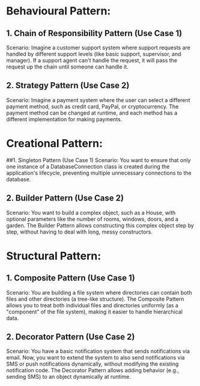 # Behavioural Pattern:
## 1. Chain of Responsibility Pattern (Use Case 1)
Scenario:
Imagine a customer support system where support requests are handled by different support levels (like basic support, supervisor, and manager). If a support agent can't handle the request, it will pass the request up the chain until someone can handle it.
## 2. Strategy Pattern (Use Case 2)
Scenario:
Imagine a payment system where the user can select a different payment method, such as credit card, PayPal, or cryptocurrency. The payment method can be changed at runtime, and each method has a different implementation for making payments.

# Creational Pattern:
##1. Singleton Pattern (Use Case 1)
Scenario:
You want to ensure that only one instance of a DatabaseConnection class is created during the application's lifecycle, preventing multiple unnecessary connections to the database.
## 2. Builder Pattern (Use Case 2)
Scenario:
You want to build a complex object, such as a House, with optional parameters like the number of rooms, windows, doors, and a garden. The Builder Pattern allows constructing this complex object step by step, without having to deal with long, messy constructors.

# Structural Pattern:
## 1. Composite Pattern (Use Case 1)
Scenario:
You are building a file system where directories can contain both files and other directories (a tree-like structure). The Composite Pattern allows you to treat both individual files and directories uniformly (as a "component" of the file system), making it easier to handle hierarchical data.
## 2. Decorator Pattern (Use Case 2)
Scenario:
You have a basic notification system that sends notifications via email. Now, you want to extend the system to also send notifications via SMS or push notifications dynamically, without modifying the existing notification code. The Decorator Pattern allows adding behavior (e.g., sending SMS) to an object dynamically at runtime.
